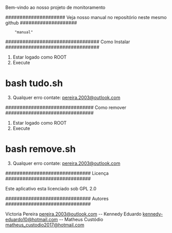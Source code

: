  Bem-vindo ao nosso projeto de monitoramento
 
 
#####################
Veja nosso manual no repositório neste mesmo github 
####################



        "manual"
        
        
#################################
 Como Instalar
#################################


1. Estar logado como ROOT
2. Execute
  # bash tudo.sh
  
3. Qualquer erro contate:
        pereira.2003@outlook.com


###############################
 Como remover
###############################


1. Estar logado como ROOT
2. Execute
  # bash remove.sh
3. Qualquer erro contate:
        <pereira.2003@outlook.com>


##############################
 Licença
##############################


Este aplicativo esta licenciado
sob GPL 2.0


##############################
Autores
##############################


Victoria Pereira <pereira.2003@outlook.com> --
Kennedy Eduardo <kennedy-eduardo10@hotmail.com> --
Matheus Custódio <matheus_custodio2017@hotmail.com> 
